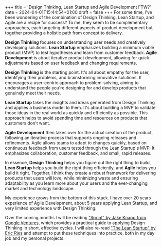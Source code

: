 +++
title = 'Design Thinking, Lean Startup and Agile Development FTW?'
date = 2024-04-01T15:44:54+01:00
draft = false
+++
For some time, I've been wondering of the combination of Design Thinking, Lean Startup, and Agile are a recipe for success? To me, they seem to be complementary approaches, each targeting different aspects of product development but together providing a holistic path from concept to delivery. 

**Design Thinking** focuses on understanding user needs and creatively developing solutions. **Lean Startup** emphasizes building a minimum viable product (MVP) to test hypotheses and learn from customer feedback. **Agile Development** is about iterative product development, allowing for quick adjustments based on user feedback and changing requirements.

**Design Thinking** is the starting point. It's all about empathy for the user, identifying their problems, and brainstorming innovative solutions. It encourages a user-centric approach to problem-solving, aiming to understand the people you're designing for and develop products that genuinely meet their needs.

**Lean Startup** takes the insights and ideas generated from Design Thinking and applies a business model to them. It's about building a MVP to validate those ideas in the real world as quickly and efficiently as possible. This approach helps to avoid spending time and resources on products that customers don't want.

**Agile Development** then takes over for the actual creation of the product, following an iterative process that supports ongoing releases and refinements. Agile allows teams to adapt to changes quickly, based on continuous feedback from users tested through the Lean Startup's MVP. It emphasizes collaboration, customer feedback, and small, rapid releases.

In essence, **Design Thinking** helps you figure out the right thing to build, **Lean Startup** helps you build the right thing efficiently, and **Agile** helps you build it right. Together, I think they create a robust framework for delivering products that users will love, while minimizing waste and ensuring adaptability as you learn more about your users and the ever-changing market and technology landscape.

My experience grows from the bottom of this stack. I have over 20 years experience of Agile Development, about 5 years applying Lean Startup, and very limited experience with Design Thinking.

Over the coming months I will be reading ["Sprint" by Jake Knapp from Google Ventures](https://read.amazon.co.uk/kp/embed?asin=B017S92JUY&preview=newtab&linkCode=kpe&ref_=cm_sw_r_kb_dp_JNSSWYM8Y2BDSRWACP7S), which provides a practical guide to applying Design Thinking in short, effective cycles. I will also re-read ["The Lean Startup" by Eric Ries](https://read.amazon.co.uk/kp/embed?asin=B005PR422K&preview=newtab&linkCode=kpe&ref_=cm_sw_r_kb_dp_HGAY9PTN1YK3J1HNDWMY) and attempt to put these techniques into practice, both in my day job and my personal projects.